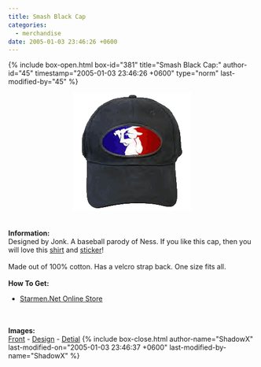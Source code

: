 ```yaml
---
title: Smash Black Cap
categories:
  - merchandise
date: 2005-01-03 23:46:26 +0600
---
```

{% include box-open.html box-id="381" title="Smash Black Cap:" author-id="45" timestamp="2005-01-03 23:46:26 +0600" type="norm" last-modified-by="45" %}
	<center>
	<img src="/merchandise/images/smn_sbcap_title.png" border="0" alt="Smash Black Cap" />
	</center>
	<br /><br />
	<b>Information:</b>
	<br />
	Designed by Jonk. A baseball parody of Ness. If you like this cap, then you will love this <a href="http://www.cafeshops.com/starmen.9202214">shirt</a> and <a href="http://www.cafeshops.com/starmen.9202214">sticker</a>! 
	<br /><br />
	Made out of 100% cotton. Has a velcro strap back. One size fits all.
	<br /><br />
	<b>How To Get:</b>
	<br />
	<ul>
	<li><a href="http://www.cafeshops.com/starmen.9202214">Starmen.Net Online Store</a></li>
	</ul>
	<br /><br />
	<b>Images:</b>
	<br />
	<a href="/merchandise/images/smn_sbcap_front.jpg">Front</a> - <a href="/merchandise/images/smn_sbcap_design.jpg">Design</a> - <a href="/merchandise/images/smn_hd2.jpg">Detial</a>
{% include box-close.html author-name="ShadowX" last-modified-on="2005-01-03 23:46:37 +0600" last-modified-by-name="ShadowX" %}
